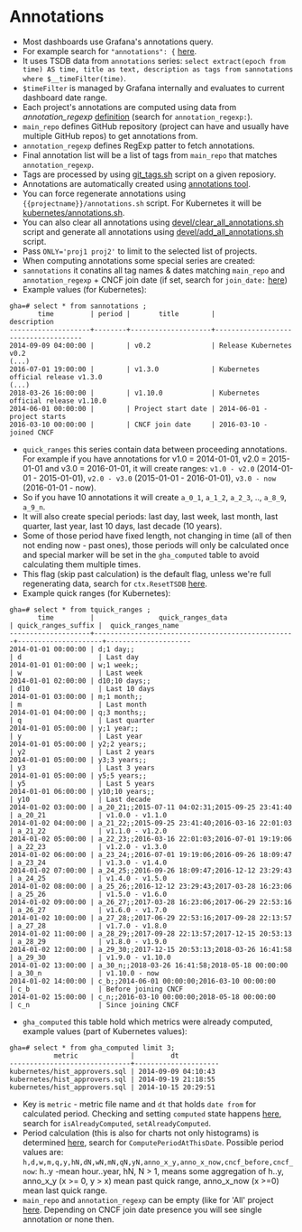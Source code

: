 # Annotations

- Most dashboards use Grafana's annotations query.
- For example search for `"annotations": {` [here](https://github.com/cncf/devstats/blob/master/grafana/dashboards/kubernetes/reviewers-repository-groups.json).
- It uses TSDB data from `annotations` series: `select extract(epoch from time) AS time, title as text, description as tags from sannotations where $__timeFilter(time)`.
- `$timeFilter` is managed by Grafana internally and evaluates to current dashboard date range.
- Each project's annotations are computed using data from *annotation_regexp* [definition](https://github.com/cncf/devstats/blob/master/projects.yaml) (search for `annotation_regexp:`).
- `main_repo` defines GitHub repository (project can have and usually have multiple GitHub repos) to get annotations from.
- `annotation_regexp` defines RegExp patter to fetch annotations.
- Final annotation list will be a list of tags from `main_repo` that matches `annotation_regexp`.
- Tags are processed by using [git_tags.sh](https://github.com/cncf/devstats/blob/master/git/git_tags.sh) script on a given reposiory.
- Annotations are automatically created using [annotations tool](https://github.com/cncf/devstats/blob/master/cmd/annotations/annotations.go).
- You can force regenerate annotations using `{{projectname}}/annotations.sh` script. For Kubernetes it will be [kubernetes/annotations.sh](https://github.com/cncf/devstats/blob/master/kubernetes/annotations.sh).
- You can also clear all annotations using [devel/clear_all_annotations.sh](https://github.com/cncf/devstats/blob/master/devel/clear_all_annotations.sh) script and generate all annotations using [devel/add_all_annotations.sh](https://github.com/cncf/devstats/blob/master/devel/add_all_annotations.sh) script.
- Pass `ONLY='proj1 proj2'` to limit to the selected list of projects.
- When computing annotations some special series are created:
- `sannotations` it conatins all tag names & dates matching `main_repo` and `annotation_regexp` + CNCF join date (if set, search for `join_date:` [here](https://github.com/cncf/devstats/blob/master/projects.yaml))
- Example values (for Kubernetes):
```
gha=# select * from sannotations ;
       time         | period |       title        |             description             
--------------------+--------+--------------------+-------------------------------------
2014-09-09 04:00:00 |        | v0.2               | Release Kubernetes v0.2
(...)
2016-07-01 19:00:00 |        | v1.3.0             | Kubernetes official release v1.3.0
(...)
2018-03-26 16:00:00 |        | v1.10.0            | Kubernetes official release v1.10.0
2014-06-01 00:00:00 |        | Project start date | 2014-06-01 - project starts
2016-03-10 00:00:00 |        | CNCF join date     | 2016-03-10 - joined CNCF
```
- `quick_ranges` this series contain data between proceeding annotations. For example if you have annotations for v1.0 = 2014-01-01, v2.0 = 2015-01-01 and v3.0 = 2016-01-01, it will create ranges: `v1.0 - v2.0` (2014-01-01 - 2015-01-01), `v2.0 - v3.0` (2015-01-01 - 2016-01-01), `v3.0 - now` (2016-01-01 - now).
- So if you have 10 annotations it will create `a_0_1`, `a_1_2`, `a_2_3`, .., `a_8_9`, `a_9_n`.
- It will also create special periods: last day, last week, last month, last quarter, last year, last 10 days, last decade (10 years).
- Some of those period have fixed length, not changing in time (all of then not ending now - past ones), those periods will only be calculated once and special marker will be set in the `gha_computed` table to avoid calculating them multiple times.
- This flag (skip past calculation) is the default flag, unless we're full regenerating data, search for `ctx.ResetTSDB` [here](https://github.com/cncf/devstats/blob/master/cmd/gha2db_sync/gha2db_sync.go).
- Example quick ranges (for Kubernetes):
```
gha=# select * from tquick_ranges ;
       time         |                quick_ranges_data                 | quick_ranges_suffix |  quick_ranges_name  
--------------------+--------------------------------------------------+---------------------+---------------------
2014-01-01 00:00:00 | d;1 day;;                                        | d                   | Last day
2014-01-01 01:00:00 | w;1 week;;                                       | w                   | Last week
2014-01-01 02:00:00 | d10;10 days;;                                    | d10                 | Last 10 days
2014-01-01 03:00:00 | m;1 month;;                                      | m                   | Last month
2014-01-01 04:00:00 | q;3 months;;                                     | q                   | Last quarter
2014-01-01 05:00:00 | y;1 year;;                                       | y                   | Last year
2014-01-01 05:00:00 | y2;2 years;;                                     | y2                  | Last 2 years
2014-01-01 05:00:00 | y3;3 years;;                                     | y3                  | Last 3 years
2014-01-01 05:00:00 | y5;5 years;;                                     | y5                  | Last 5 years
2014-01-01 06:00:00 | y10;10 years;;                                   | y10                 | Last decade
2014-01-02 03:00:00 | a_20_21;;2015-07-11 04:02:31;2015-09-25 23:41:40 | a_20_21             | v1.0.0 - v1.1.0
2014-01-02 04:00:00 | a_21_22;;2015-09-25 23:41:40;2016-03-16 22:01:03 | a_21_22             | v1.1.0 - v1.2.0
2014-01-02 05:00:00 | a_22_23;;2016-03-16 22:01:03;2016-07-01 19:19:06 | a_22_23             | v1.2.0 - v1.3.0
2014-01-02 06:00:00 | a_23_24;;2016-07-01 19:19:06;2016-09-26 18:09:47 | a_23_24             | v1.3.0 - v1.4.0
2014-01-02 07:00:00 | a_24_25;;2016-09-26 18:09:47;2016-12-12 23:29:43 | a_24_25             | v1.4.0 - v1.5.0
2014-01-02 08:00:00 | a_25_26;;2016-12-12 23:29:43;2017-03-28 16:23:06 | a_25_26             | v1.5.0 - v1.6.0
2014-01-02 09:00:00 | a_26_27;;2017-03-28 16:23:06;2017-06-29 22:53:16 | a_26_27             | v1.6.0 - v1.7.0
2014-01-02 10:00:00 | a_27_28;;2017-06-29 22:53:16;2017-09-28 22:13:57 | a_27_28             | v1.7.0 - v1.8.0
2014-01-02 11:00:00 | a_28_29;;2017-09-28 22:13:57;2017-12-15 20:53:13 | a_28_29             | v1.8.0 - v1.9.0
2014-01-02 12:00:00 | a_29_30;;2017-12-15 20:53:13;2018-03-26 16:41:58 | a_29_30             | v1.9.0 - v1.10.0
2014-01-02 13:00:00 | a_30_n;;2018-03-26 16:41:58;2018-05-18 00:00:00  | a_30_n              | v1.10.0 - now
2014-01-02 14:00:00 | c_b;;2014-06-01 00:00:00;2016-03-10 00:00:00     | c_b                 | Before joining CNCF
2014-01-02 15:00:00 | c_n;;2016-03-10 00:00:00;2018-05-18 00:00:00     | c_n                 | Since joining CNCF
```
- `gha_computed` this table hold which metrics were already computed, example values (part of Kubernetes values):
```
gha=# select * from gha_computed limit 3;
           metric             |         dt          
------------------------------+---------------------
kubernetes/hist_approvers.sql | 2014-09-09 04:10:43
kubernetes/hist_approvers.sql | 2014-09-19 21:18:55
kubernetes/hist_approvers.sql | 2014-10-15 20:29:51
```
- Key is `metric` - metric file name and `dt` that holds `date from` for calculated period. Checking and setting `computed` state happens [here](https://github.com/cncf/devstats/blob/master/cmd/calc_metric/calc_metric.go), search for `isAlreadyComputed`, `setAlreadyComputed`.
- Period calculation (this is also for charts not only histograms) is determined [here](https://github.com/cncf/devstats/blob/master/time.go), search for `ComputePeriodAtThisDate`. Possible period values are: `h,d,w,m,q,y,hN,dN,wN,mN,qN,yN,anno_x_y,anno_x_now,cncf_before,cncf_now`: h..y -mean hour..year, hN, N > 1, means some aggregation of h..y, anno_x_y (x >= 0, y > x) mean past quick range, anno_x_now (x >=0) mean last quick range.
- `main_repo` and `annotation_regexp` can be empty (like for 'All' project [here](https://github.com/cncf/devstats/blob/master/projects.yaml). Depending on CNCF join date presence you will see single annotation or none then.
